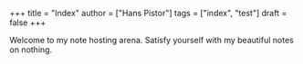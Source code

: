+++
title = "Index"
author = ["Hans Pistor"]
tags = ["index", "test"]
draft = false
+++

Welcome to my note hosting arena. Satisfy yourself with my beautiful notes on nothing.
